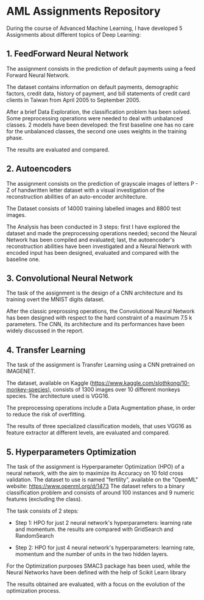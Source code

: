 # AML Assignments Repository
During the course of Advanced Machine Learning, I have developed 5 Assignments about different topics of Deep Learning:

## 1. FeedForward Neural Network

The assignment consists in the prediction of default payments using a feed Forward Neural Network.

The dataset contains information on default payments, demographic factors, credit data, history of payment, and bill statements of credit card clients in Taiwan from April 2005 to September 2005. 

After a brief Data Exploration, the classification problem has been solved.
Some preprocessing operations were needed to deal with unbalanced classes. 
2 models have been developed: the first baseline one has no care for the unbalanced classes, the second one uses weights in the training phase.

The results are evaluated and compared.

## 2. Autoencoders 

The assignment consists on the prediction of grayscale images of letters P - Z of handwritten letter dataset with a visual investigation of the reconstruction abilities of an auto-encoder architecture.

The Dataset consists of 14000 training labelled images and 8800 test images.

The Analysis has been conducted in 3 steps: first I have explored the dataset and made the preprocessing operations needed; second the Neural Network has been compiled and evaluated; last, the autoencoder's reconstruction abilities have been investigated and a Neural Network with encoded input has been designed, evaluated and compared with the baseline one. 

## 3. Convolutional Neural Network

The task of the assignment is the design of a CNN architecture and its training overt the MNIST digits dataset.

After the classic preprossing operations, the Convolutional Neural Network has been designed with respect to the hard constraint of a maximum 7.5 k parameters. 
The CNN, its architecture and its performances have been widely discussed in the report.

## 4. Transfer Learning

The task of the assignment is Transfer Learning using a CNN pretrained on IMAGENET.

The dataset, available on Kaggle (https://www.kaggle.com/slothkong/10-monkey-species), consists of 1300 images over 10 different monkeys species. 
The architecture used is VGG16.

The preprocessing operations include a Data Augmentation phase, in order to reduce the risk of overfitting.

The results of three specialized classification models, that uses VGG16 as feature extractor at different levels, are evaluated and compared.

## 5. Hyperparameters Optimization

The task of the assignment is Hyperparameter Optimization (HPO) of a neural network, with the aim to maximize its Accuracy on 10 fold cross validation.
The dataset to use is named "fertility", available on the "OpenML" website: https://www.openml.org/d/1473
The dataset refers to a binary classification problem and consists of around 100 instances and 9 numeric features (excluding the class).

The task consists of 2 steps:

 - Step 1: HPO for just 2 neural network's hyperparameters: learning rate and momentum. the results are compared with GridSearch and RandomSearch
 
 - Step 2: HPO for just 4 neural network's hyperparameters: learning rate, momentum and the number of units in the two hidden layers.

For the Optimization purposes SMAC3 package has been used, while the Neural Networks have been defined with the help of Scikit Learn library

The results obtained are evaluated, with a focus on the evolution of the optimization process. 
